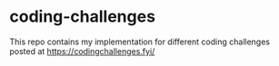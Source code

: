 # coding-challenges
This repo contains my implementation for different coding challenges posted at https://codingchallenges.fyi/
